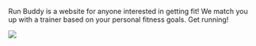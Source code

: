 Run Buddy is a website for anyone interested in getting fit!  We match you up with a trainer based on your personal fitness goals. Get running!

<img src="images/screenshot2020-09-27at7.37.00PM.png">